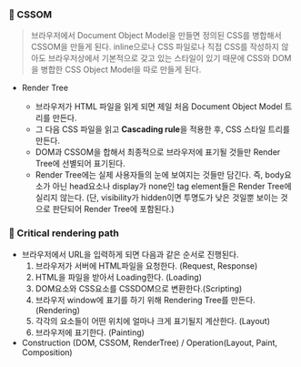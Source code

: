 ### :pencil: CSSOM

> 브라우저에서 Document Object Model을 만들면 정의된 CSS를 병합해서 CSSOM을 만들게 된다. inline으로나 CSS 파일로나 직접 CSS를 작성하지 않아도 브라우저상에서 기본적으로 갖고 있는 스타일이 있기 때문에 CSS와 DOM을 병합한 CSS Object Model을 따로 만들게 된다.

- Render Tree

  - 브라우저가 HTML 파일을 읽게 되면 제일 처음 Document Object Model 트리를 만든다.
  - 그 다음 CSS 파일을 읽고 **Cascading rule**을 적용한 후, CSS 스타일 트리를 만든다.
  - DOM과 CSSOM을 합해서 최종적으로 브라우저에 표기될 것들만 Render Tree에 선별되어 표기된다.
  - Render Tree에는 실제 사용자들의 눈에 보여지는 것들만 담긴다. 즉, body요소가 아닌 head요소나 display가 none인 tag element들은 Render Tree에 실리지 않는다. (단, visibility가 hidden이면 투명도가 낮은 것일뿐 보이는 것으로 판단되어 Render Tree에 포함된다.)
    <br/>

### :pencil: Critical rendering path

- 브라우저에서 URL을 입력하게 되면 다음과 같은 순서로 진행된다.
  1. 브라우저가 서버에 HTML파일을 요청한다. (Request, Response)
  2. HTML을 파일을 받아서 Loading한다. (Loading)
  3. DOM요소와 CSS요소를 CSSDOM으로 변환한다.(Scripting)
  4. 브라우저 window에 표기를 하기 위해 Rendering Tree를 만든다. (Rendering)
  5. 각각의 요소들이 어떤 위치에 얼마나 크게 표기될지 계산한다. (Layout)
  6. 브라우저에 표기한다. (Painting)
- Construction (DOM, CSSOM, RenderTree) / Operation(Layout, Paint, Composition)
